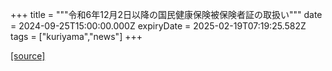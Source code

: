 +++
title = """令和6年12月2日以降の国民健康保険被保険者証の取扱い"""
date = 2024-09-25T15:00:00.000Z
expiryDate = 2025-02-19T07:19:25.582Z
tags = ["kuriyama","news"]
+++


[[source]](https://www.town.kuriyama.hokkaido.jp/soshiki/37/29390.html)
